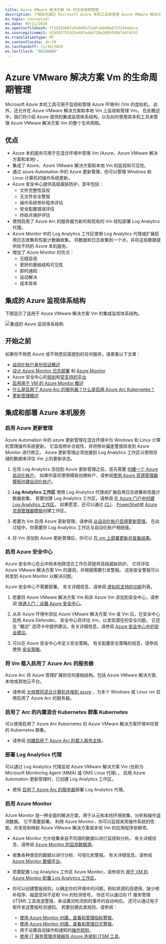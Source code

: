 ```yaml
---
title: Azure VMware 解决方案 Vm 的生命周期管理
description: 了解如何通过 Microsoft Azure 本机工具来管理 Azure VMware 解决方案 Vm 生命周期的所有方面。
ms.topic: conceptual
ms.date: 09/11/2020
ms.openlocfilehash: ff1032900fa936895f3adfcb0d8a872f24948aca
ms.sourcegitcommit: 4295037553d1e407edeb719a3699f0567ebf4293
ms.translationtype: MT
ms.contentlocale: zh-CN
ms.lasthandoff: 11/30/2020
ms.locfileid: "96326805"
---
```

# <a name="lifecycle-management-of-azure-vmware-solution-vms"></a>Azure VMware 解决方案 Vm 的生命周期管理

Microsoft Azure 本机工具可用于监视和管理 Azure 环境中)  (Vm 的虚拟机。 此外，还允许在 Azure VMware 解决方案和本地 Vm 上监视和管理 Vm。 在此概述中，我们将介绍 Azure 提供的集成监视体系结构，以及如何使用其本机工具来管理 Azure VMware 解决方案 Vm 的整个生命周期。

## <a name="benefits"></a>优点

- Azure 本机服务可用于在混合环境中管理 Vm (Azure、Azure VMware 解决方案和本地) 。
- 集成了 Azure、Azure VMware 解决方案和本地 Vm 的监视和可见性。
- 通过 azure Automation 中的 Azure 更新管理，你可以管理 Windows 和 Linux 计算机的操作系统更新。 
- Azure 安全中心提供高级威胁防护，其中包括：
    - 文件完整性监视
    - 无文件安全警报
    - 操作系统修补程序评估
    - 安全配置错误评估
    - 终结点保护评估 
- 使用启用了 Azure Arc 的服务器为新的和现有的 Vm 轻松部署 Log Analytics 代理。 
- Azure Monitor 中的 Log Analytics 工作区使用 Log Analytics 代理或扩展启用日志收集和性能计数器收集。 将数据和日志收集到一个点，并将这些数据提供给不同的 Azure 本机服务。 
- 增加了 Azure Monitor 的优点： 
    - 无缝监视 
    - 更好的基础结构可见性 
    - 即时通知 
    - 自动解决 
    - 成本效率 

## <a name="integrated-azure-monitoring-architecture"></a>集成的 Azure 监视体系结构

下图显示了适用于 Azure VMware 解决方案 Vm 的集成监视体系结构。

![集成的 Azure 监视体系结构](media/lifecycle-management-azure-vmware-solutions-virtual-machines/integrated-azure-monitoring-architecture.png)

## <a name="before-you-start"></a>开始之前

如果你不熟悉 Azure 或不熟悉前面提到的任何服务，请查看以下文章：

- [自动化帐户身份验证概述](../automation/automation-security-overview.md)
- [设计 Azure Monitor 日志部署](../azure-monitor/platform/design-logs-deployment.md) 和 [Azure Monitor](../azure-monitor/overview.md)
- Azure 安全中心的[规划](../security-center/security-center-planning-and-operations-guide.md)和[受支持的平台](../security-center/security-center-os-coverage.md)
- [启用用于 VM 的 Azure Monitor 概述](../azure-monitor/insights/vminsights-enable-overview.md)
- [什么是启用了 Azure Arc 的服务器？](../azure-arc/servers/overview.md)[什么是启用 Azure Arc Kubernetes？](../azure-arc/kubernetes/overview.md)
- [更新管理概述](../automation/update-management/overview.md)

## <a name="integrating-and-deploying-azure-native-services"></a>集成和部署 Azure 本机服务

### <a name="enable-azure-update-management"></a>启用 Azure 更新管理

Azure Automation 中的 azure 更新管理在混合环境中为 Windows 和 Linux 计算机管理操作系统更新。 它监视修补合规性，并将修补偏差警报转发到 Azure Monitor 进行修正。 Azure 更新管理必须连接到 Log Analytics 工作区以使用存储的数据来评估 Vm 上的更新状态。

1.  在将 Log Analytics 添加到 Azure 更新管理之前，首先需要 [创建一个 Azure 自动化帐户](../automation/automation-create-standalone-account.md)。 如果你喜欢使用模板创建帐户，请参阅[使用 Azure 资源管理器模板创建自动化帐户](../automation/quickstart-create-automation-account-template.md)。

2. **Log Analytics 工作区** 使用 Log Analytics 代理或扩展启用日志收集和性能计数器收集。 若要创建 Log Analytics 工作区，请参阅 [在 Azure 门户中创建 Log Analytics 工作区](../azure-monitor/learn/quick-create-workspace.md)。 如果愿意，还可以通过 [CLI](../azure-monitor/learn/quick-create-workspace-cli.md)、 [PowerShell](../azure-monitor/platform/powershell-workspace-configuration.md)或 [Azure 资源管理器模板](../azure-monitor/samples/resource-manager-workspace.md)创建工作区。

3. 若要为 Vm 启用 Azure 更新管理，请参阅 [从自动化帐户启用更新管理](../automation/update-management/enable-from-automation-account.md)。 在此过程中，你需要将 Log Analytics 工作区与自动化帐户相链接。 
 
4. 将 Vm 添加到 Azure 更新管理后，你可以 [在 vm 上部署更新并查看结果](../automation/update-management/deploy-updates.md)。 

### <a name="enable-azure-security-center"></a>启用 Azure 安全中心

Azure 安全中心在云中和本地跨混合工作负荷提供高级威胁防护。 它将评估 Azure VMware 解决方案 Vm 的漏洞，并根据需要引发警报。 这些安全警报可以转发到 Azure Monitor 以解决问题。

Azure 安全中心不需要部署。 有关详细信息，请参阅 [虚拟机支持的功能](../security-center/security-center-services.md)列表。

1. 若要将 Azure VMware 解决方案 Vm 和非 Azure Vm 添加到安全中心，请参阅 [快速入门：设置 Azure 安全中心](../security-center/security-center-get-started.md)。 

2. 从非 Azure 环境中添加 Azure VMware 解决方案 Vm 或 Vm 后，在安全中心启用 Azure Defender。 安全中心将评估 Vm，以发现潜在的安全问题。 它还在 "概述" 选项卡中提供建议。有关详细信息，请参阅 [Azure 安全中心中的安全建议](../security-center/security-center-recommendations.md)。

3. 可以在 Azure 安全中心中定义安全策略。 有关配置安全策略的信息，请参阅使用 [安全策略](../security-center/tutorial-security-policy.md)。

### <a name="onboard-vms-to-azure-arc-enabled-servers"></a>将 Vm 载入启用了 Azure Arc 的服务器

Azure Arc 将 Azure 管理扩展到任何基础结构，包括 Azure VMware 解决方案、本地或其他云平台。

- 请参阅 [大规模将混合计算机连接到 azure](../azure-arc/servers/onboard-service-principal.md) ，为多个 Windows 或 Linux vm 启用启用了 Azure Arc 的服务器。

### <a name="onboard-hybrid-kubernetes-clusters-with-arc-enabled-kubernetes"></a>启用了 Arc 的内置混合 Kubernetes 群集 Kubernetes

可以使用启用了 Azure Arc Kubernetes 的 Azure VMware 解决方案环境中托管的 Kubernetes 群集。 

- 请参阅 [创建启用了 Azure Arc 的载入服务主体](../azure-arc/kubernetes/create-onboarding-service-principal.md)。

### <a name="deploy-the-log-analytics-agent"></a>部署 Log Analytics 代理

可以通过 Log Analytics 代理监视 Azure VMware 解决方案 Vm (也称为 Microsoft Monitoring Agent (MMA) 或 OMS Linux 代理) 。 启用 Azure Automation 更新管理时，已创建 Log Analytics 工作区。

- 使用 [启用了 Azure Arc 的服务器](../azure-arc/servers/manage-vm-extensions.md)部署 Log Analytics 代理。

### <a name="enable-azure-monitor"></a>启用 Azure Monitor

Azure Monitor 是一种全面的解决方案，用于从云和本地环境收集、分析和操作遥测数据。 它不需要部署。 利用 Azure Monitor，你可以监视来宾操作系统的性能，并发现和映射 Azure VMware 解决方案或本地 Vm 的应用程序依赖项。

- Azure Monitor 允许收集来自不同源的数据以进行监视和分析。 有关详细信息，请参阅 [Azure Monitor 的监视数据源](../azure-monitor/platform/data-sources.md)。

- 收集各种类型的数据以进行分析、可视化和警报。 有关详细信息，请参阅 [Azure Monitor 数据平台](../azure-monitor/platform/data-platform.md)。

- 若要配置 Log Analytics 工作区 Azure Monitor，请参阅为 [用于 VM 的 Azure Monitor 配置 Log Analytics 工作区](../azure-monitor/insights/vminsights-configure-workspace.md)。

- 你可以创建警报规则，以确定你的环境中的问题，例如资源的高使用、缺少修补程序、磁盘空间不足和 Vm 的检测信号。 你还可以通过向 IT 服务管理 (ITSM) 工具发送警报，来设置对检测到的事件的自动响应。 还可以通过电子邮件发送警报检测通知。 若要创建此类规则，请参阅：
    - [使用 Azure Monitor 创建、查看和管理指标警报](../azure-monitor/platform/alerts-metric.md)。
    - [使用 Azure Monitor 创建、查看和管理日志警报](../azure-monitor/platform/alerts-log.md)。
    - 用于设置自动操作和通知的[操作规则](../azure-monitor/platform/alerts-action-rules.md)。
    - [使用 IT 服务管理连接器将 Azure 连接到 ITSM 工具](../azure-monitor/platform/itsmc-overview.md)。
